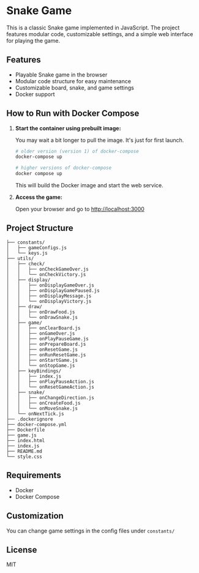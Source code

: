 # Snake Game

This is a classic Snake game implemented in JavaScript. The project features modular code, customizable settings, and a simple web interface for playing the game.

## Features

- Playable Snake game in the browser
- Modular code structure for easy maintenance
- Customizable board, snake, and game settings
- Docker support

## How to Run with Docker Compose

1. **Start the container using prebuilt image:**

   You may wait a bit longer to pull the image. It's just for first launch.

   ```bash
   # older version (version 1) of docker-compose
   docker-compose up

   # higher versions of docker-compose
   docker compose up
   ```

   This will build the Docker image and start the web service.

2. **Access the game:**

   Open your browser and go to [http://localhost:3000](http://localhost:3000)

## Project Structure

```
├── constants/
│   ├── gameConfigs.js
│   └── keys.js
├── utils/
│   ├── check/
│   │   ├── onCheckGameOver.js
│   │   └── onCheckVictory.js
│   ├── display/
│   │   ├── onDisplayGameOver.js
│   │   ├── onDisplayGamePaused.js
│   │   ├── onDisplayMessage.js
│   │   └── onDisplayVictory.js
│   ├── draw/
│   │   ├── onDrawFood.js
│   │   └── onDrawSnake.js
│   ├── game/
│   │   ├── onClearBoard.js
│   │   ├── onGameOver.js
│   │   ├── onPlayPauseGame.js
│   │   ├── onPrepareBoard.js
│   │   ├── onResetGame.js
│   │   ├── onRunResetGame.js
│   │   ├── onStartGame.js
│   │   └── onStopGame.js
│   ├── keyBindings/
│   │   ├── index.js
│   │   ├── onPlayPauseAction.js
│   │   └── onResetGameAction.js
│   ├── snake/
│   │   ├── onChangeDirection.js
│   │   ├── onCreateFood.js
│   │   └── onMoveSnake.js
│   └── onNextTick.js
├── .dockerignore
├── docker-compose.yml
├── Dockerfile
├── game.js
├── index.html
├── index.js
├── README.md
└── style.css
```

## Requirements

- Docker
- Docker Compose

## Customization

You can change game settings in the config files under `constants/`

## License

MIT
